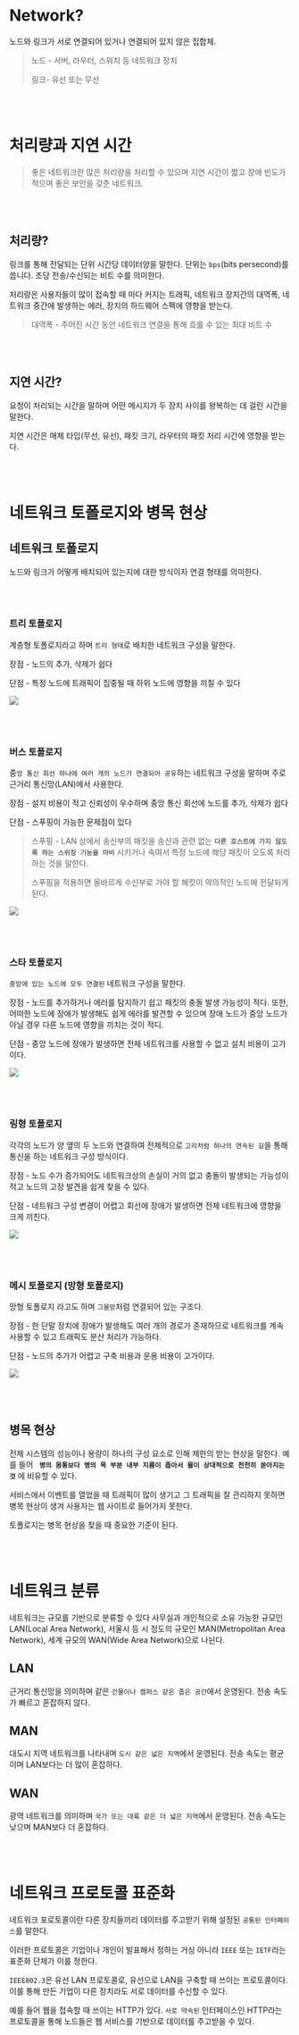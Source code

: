 # Network?
노드와 링크가 서로 연결되어 있거나 연결되어 있지 않은 집합체.

> 노드 - 서버, 라우터, 스위치 등 네트워크 장치
> 
> 링크- 유선 또는 무선

<br>
<br>

# 처리량과 지연 시간
> 좋은 네트워크란 많은 처리량을 처리할 수 있으며 지연 시간이 짧고 장애 빈도가 적으며 좋은 보안을 갖춘 네트워크.

<br>
<br>

## 처리량?
링크를 통해 전달되는 단위 시간당 데이터양을 말한다.
단위는 `bps`(bits persecond)를 씁니다. 초당 전송/수신되는 비트 수를 의미한다.

처리량은 사용자들이 많이 접속할 때 마다 커지는 트래픽, 네트워크 장치간의 대역폭, 네트워크 중간에 발생하는 에러, 장치의 하드웨어 스펙에 영향을 받는다.

> 대역폭 - 주어진 시간 동안 네트워크 연결을 통해 흐를 수 있는 최대 비트 수

<br>
<br>

## 지연 시간?
요청이 처리되는 시간을 말하며 어떤 메시지가 두 장치 사이를 왕복하는 데 걸린 시간을 말한다.


지연 시간은 매체 타입(무선, 유선), 패킷 크기, 라우터의 패킷 처리 시간에 영향을 받는다.

<br>
<br>

# 네트워크 토폴로지와 병목 현상

## 네트워크 토폴로지
노드와 링크가 어떻게 배치되어 있는지에 대한 방식이자 연결 형태를 의미한다.

<br>
<br>

### 트리 토폴로지
계층형 토폴로지라고 하며 `트리 형태`로 배치한 네트워크 구성을 말한다.


장점 - 노드의 추가, 삭제가 쉽다

단점 - 특정 노드에 트래픽이 집중될 때 하위 노드에 영향을 끼칠 수 있다

![](https://velog.velcdn.com/images/rlaghdtlr012/post/c1c43c00-0e9c-4797-8fc4-3fb1e455fd71/image.png)

<br>
<br>

### 버스 토폴로지
중`앙 통신 회선 하나에 여러 개의 노드가 연결되어 공유`하는 네트워크 구성을 말하며 주로 근거리 통신망(LAN)에서 사용한다.


장점 - 설치 비용이 적고 신뢰성이 우수하며 중앙 통신 회선에 노드를 추가, 삭제가 쉽다

단점 - 스푸핑이 가능한 문제점이 있다

> 스푸핑 - LAN 상에서 송신부의 패킷을 송신과 관련 없는 **`다른 호스트에 가지 않도록 하는 스위칭 기능을 마비`** 시키거나 속여서 특정 노드에 해당 패킷이 오도록 처리하는 것을 말한다.
> 
> 스푸핑을 적용하면 올바르게 수신부로 가야 할 해킷이 악의적인 노드에 전달되게 된다.

![](https://velog.velcdn.com/images/rlaghdtlr012/post/d0f076e3-e8dc-4040-8a72-ae1355a64471/image.png)

<br>
<br>

### 스타 토폴로지
`중앙에 있는 노드에 모두 연결된` 네트워크 구성을 말한다.


장점 - 노드를 추가하거나 에러를 탐지하기 쉽고 패킷의 충돌 발생 가능성이 적다. 또한, 어떠한 노드에 장애가 발생해도 쉽게 에러를 발견할 수 있으며 장애 노드가 중앙 노드가 아닐 경우 다른 노드에 영향을 끼치는 것이 적디.

단점 - 중앙 노드에 장애가 발생하면 전체 네트워크를 사용할 수 없고 설치 비용이 고가이다.

![](https://velog.velcdn.com/images/rlaghdtlr012/post/6efedc37-08cd-4688-9718-83575f127c08/image.png)

<br>
<br>

### 링형 토폴로지
각각의 노드가 양 옆의 두 노드와 연결하여 전체적으로 `고리처럼 하나의 연속된 길`을 통해 통신을 하는 네트워크 구성 방식이다.


장점 - 노드 수가 증가되어도 네트워크상의 손실이 거의 없고 충돌이 발생되는 가능성이 적고 노드의 고장 발견을 쉽게 찾을 수 있다.

단점 - 네트워크 구성 변경이 어렵고 회선에 장애가 발생하면 전체 네트워크에 영향을 크게 끼친다.

![](https://velog.velcdn.com/images/rlaghdtlr012/post/1585852e-b210-44e9-b603-42d9158a6412/image.png)

<br>
<br>

### 메시 토폴로지 (망형 토폴로지)
망형 토폴로지 라고도 하며 `그물망`처럼 연결되어 있는 구조다.


장점 - 한 단말 장치에 장애가 발생해도 여러 개의 경로가 존재하므로 네트워크를 계속 사용할 수 있고 트래픽도 분산 처리가 가능하다.

단점 - 노드의 추가가 어렵고 구축 비용과 운용 비용이 고가이다.

![](https://velog.velcdn.com/images/rlaghdtlr012/post/c342afbb-37a9-4bc3-bc5d-9f57ce4820f2/image.png)

<br>
<br>

## 병목 현상
전체 시스템의 성능이나 용량이 하나의 구성 요소로 인해 제한의 받는 현상을 말한다. 예를 들어 **` 병의 몸통보다 병의 목 부분 내부 지름이 좁아서 물이 상대적으로 천천히 쏟아지는 것`** 에 비유할 수 있다. 

서비스에서 이벤트를 열었을 때 트래픽이 많이 생기고 그 트래픽을 잘 관리하지 못하면 병목 현상이 생겨 사용자는 웹 사이트로 들어가지 못한다.

토폴로지는 병목 현상을 찾을 때 중요한 기준이 된다.

<br>
<br>

# 네트워크 분류
네트워크는 규모를 기반으로 분류할 수 있다 사무실과 개인적으로 소유 가능한 규모인 LAN(Local Area Network), 서울시 등 시 정도의 규모인 MAN(Metropolitan Area Network), 세계 규모의 WAN(Wide Area Network)으로 나뉜다.

## LAN
근거리 통신망을 의미하며 같은 `건물이나 캠퍼스 같은 좁은 공간`에서 운영된다. 전송 속도가 빠르고 혼잡하지 않다.

## MAN
대도시 지역 네트워크를 나타내며 `도시 같은 넓은 지역`에서 운영된다. 전송 속도는 평균이며 LAN보다는 더 많이 혼잡하다.

## WAN
광역 네트워크를 의미하며 `국가 또는 대륙 같은 더 넓은 지역`에서 운영된다. 전송 속도는 낮으며 MAN보다 더 혼잡하다.

<br>
<br>

# 네트워크 프로토콜 표준화
네트워크 포로토콜이란 다른 장치들끼리 데이터를 주고받기 위해 설정된 `공통된 인터페이스`를 말한다.

이러한 프로토콜은 기업이나 개인이 발표해서 정하는 거싱 아니라 `IEEE` 또는 `IETF`라는 표준화 단체가 이를 정한다.

`IEEE802.3`은 유선 LAN 프로토콜로, 유선으로 LAN을 구축할 때 쓰이는 프로토콜이다. 이를 통해 만든 기업이 다른 장치라도 서로 데이터를 수신할 수 있다.

예를 들어 웹을 접속할 때 쓰이는 HTTP가 있다. `서로 약속된` 인터페이스인 HTTP라는 프로토콜을 통해 노드들은 웹 서비스를 기반으로 데이터를 주고받을 수 있다.